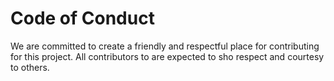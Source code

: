 # Code of Conduct

We are committed to create a friendly and respectful place for contributing for this project. All contributors to are expected to sho respect and courtesy to others. 
